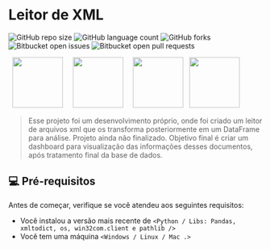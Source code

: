 # Leitor de XML

![GitHub repo size](https://img.shields.io/github/repo-size/Leonardo-Monaro/Global-Cybersecurity-Threats?style=for-the-badge)
![GitHub language count](https://img.shields.io/github/languages/count/Leonardo-Monaro/Global-Cybersecurity-Threats?style=for-the-badge)
![GitHub forks](https://img.shields.io/github/forks/Leonardo-Monaro/Global-Cybersecurity-Threats?style=for-the-badge)
![Bitbucket open issues](https://img.shields.io/bitbucket/issues/Leonardo-Monaro/Global-Cybersecurity-Threats?style=for-the-badge)
![Bitbucket open pull requests](https://img.shields.io/bitbucket/pr-raw/Leonardo-Monaro/Global-Cybersecurity-Threats?style=for-the-badge)

<div display="inline">
&nbsp;&nbsp;<img width=100 src="https://cdn.jsdelivr.net/gh/devicons/devicon@latest/icons/python/python-original-wordmark.svg" />&nbsp;&nbsp;
&nbsp;&nbsp;<img width=100 src="https://cdn.jsdelivr.net/gh/devicons/devicon@latest/icons/scikitlearn/scikitlearn-original.svg" />&nbsp;&nbsp;
&nbsp;&nbsp;<img width=100 src="https://cdn.jsdelivr.net/gh/devicons/devicon@latest/icons/pandas/pandas-original-wordmark.svg" />&nbsp;&nbsp;
  <img width=100 src="https://cdn.jsdelivr.net/gh/devicons/devicon@latest/icons/streamlit/streamlit-plain-wordmark.svg" />
<div>

> Esse projeto foi um desenvolvimento próprio, onde foi criado um leitor de arquivos xml que os transforma posteriormente em um DataFrame para análise. Projeto ainda não finalizado. Objetivo final é criar um dashboard para visualização das informações desses documentos, após tratamento final da base de dados.

## 💻 Pré-requisitos

Antes de começar, verifique se você atendeu aos seguintes requisitos:

- Você instalou a versão mais recente de `<Python / Libs: Pandas, xmltodict, os, win32com.client e pathlib />` 
- Você tem uma máquina `<Windows / Linux / Mac .>`
